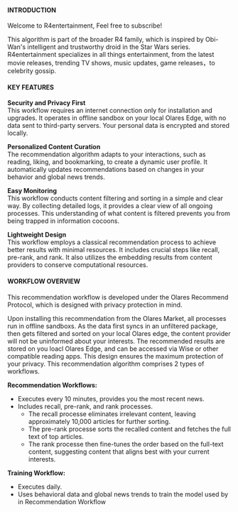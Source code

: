 #### INTRODUCTION

Welcome to R4entertainment, Feel free to subscribe!

This algorithm is part of the broader R4 family, which is inspired by Obi-Wan's intelligent and trustworthy droid in the Star Wars series. R4entertainment specializes in all things entertainment, from the latest movie releases, trending TV shows, music updates, game releases，to celebrity gossip.

#### KEY FEATURES
**Security and Privacy First** <br> 
This workflow requires an internet connection only for installation and upgrades. It operates in offline sandbox on your local Olares Edge, with no data sent to third-party servers. Your personal data is encrypted and stored locally.

**Personalized Content Curation**<br>
The recommendation algorithm adapts to your interactions, such as reading, liking, and bookmarking, to create a dynamic user profile. It automatically updates recommendations based on changes in your behavior and global news trends.

**Easy Monitoring**<br>
This workflow conducts content filtering and sorting in a simple and clear way. By collecting detailed logs, it provides a clear view of all ongoing processes. This understanding of what content is filtered prevents you from being trapped in information cocoons.

**Lightweight Design**<br>
This workflow employs a classical recommendation process to achieve better results with minimal resources. It includes crucial steps like recall, pre-rank, and rank. It also utilizes the embedding results from content providers to conserve computational resources.

#### WORKFLOW OVERVIEW

This recommendation workflow is developed under the Olares Recommend Protocol, which is designed with privacy protection in mind.

Upon installing this recommendation from the Olares Market, all processes run in offline sandboxs. As the data first syncs in an unfiltered package, then gets filtered and sorted on your local Olares edge, the content provider will not be uninformed about your interests. The recommended results are stored on you loacl Olares Edge, and can be accessed via Wise or other compatible reading apps. This design ensures the maximum protection of your privacy. This recommendation algorithm comprises 2 types of workflows.

**Recommendation Workflows:**
- Executes every 10 minutes, provides you the most recent news.
- Includes recall, pre-rank, and rank processes. 
    - The recall processe eliminates irrelevant content, leaving approximately 10,000 articles for further sorting.
    - The pre-rank processe sorts the recalled content and fetches the full text of top articles. 
    - The rank processe then fine-tunes the order based on the full-text content, suggesting content that aligns best with your current interests.

**Training Workflow:**
- Executes daily.
- Uses behavioral data and global news trends to train the model used by in Recommendation Workflow


